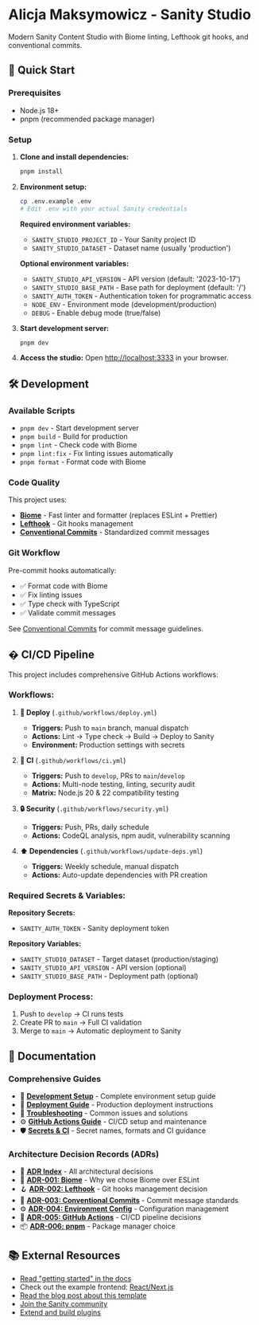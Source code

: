 # Alicja Maksymowicz - Sanity Studio

Modern Sanity Content Studio with Biome linting, Lefthook git hooks, and conventional commits.

## 🚀 Quick Start

### Prerequisites
- Node.js 18+ 
- pnpm (recommended package manager)

### Setup

1. **Clone and install dependencies:**
   ```bash
   pnpm install
   ```

2. **Environment setup:**
   ```bash
   cp .env.example .env
   # Edit .env with your actual Sanity credentials
   ```
   
   **Required environment variables:**
   - `SANITY_STUDIO_PROJECT_ID` - Your Sanity project ID
   - `SANITY_STUDIO_DATASET` - Dataset name (usually 'production')
   
   **Optional environment variables:**
   - `SANITY_STUDIO_API_VERSION` - API version (default: '2023-10-17')
   - `SANITY_STUDIO_BASE_PATH` - Base path for deployment (default: '/')
   - `SANITY_AUTH_TOKEN` - Authentication token for programmatic access
   - `NODE_ENV` - Environment mode (development/production)
   - `DEBUG` - Enable debug mode (true/false)

3. **Start development server:**
   ```bash
   pnpm dev
   ```

4. **Access the studio:**
   Open [http://localhost:3333](http://localhost:3333) in your browser.

## 🛠️ Development

### Available Scripts
- `pnpm dev` - Start development server
- `pnpm build` - Build for production
- `pnpm lint` - Check code with Biome
- `pnpm lint:fix` - Fix linting issues automatically
- `pnpm format` - Format code with Biome

### Code Quality
This project uses:
- **[Biome](https://biomejs.dev/)** - Fast linter and formatter (replaces ESLint + Prettier)
- **[Lefthook](https://lefthook.dev/)** - Git hooks management
- **[Conventional Commits](https://conventionalcommits.org/)** - Standardized commit messages

### Git Workflow
Pre-commit hooks automatically:
- ✅ Format code with Biome
- ✅ Fix linting issues
- ✅ Type check with TypeScript
- ✅ Validate commit messages

See [Conventional Commits](./docs/conventional-commits.md) for commit message guidelines.

## � CI/CD Pipeline

This project includes comprehensive GitHub Actions workflows:

### **Workflows:**

1. **🚢 Deploy** (`.github/workflows/deploy.yml`)
   - **Triggers:** Push to `main` branch, manual dispatch
   - **Actions:** Lint → Type check → Build → Deploy to Sanity
   - **Environment:** Production settings with secrets

2. **🧪 CI** (`.github/workflows/ci.yml`)
   - **Triggers:** Push to `develop`, PRs to `main`/`develop`
   - **Actions:** Multi-node testing, linting, security audit
   - **Matrix:** Node.js 20 & 22 compatibility testing

3. **🔒 Security** (`.github/workflows/security.yml`)
   - **Triggers:** Push, PRs, daily schedule
   - **Actions:** CodeQL analysis, npm audit, vulnerability scanning

4. **⬆️ Dependencies** (`.github/workflows/update-deps.yml`)
   - **Triggers:** Weekly schedule, manual dispatch
   - **Actions:** Auto-update dependencies with PR creation

### **Required Secrets & Variables:**

**Repository Secrets:**
- `SANITY_AUTH_TOKEN` - Sanity deployment token

**Repository Variables:**
- `SANITY_STUDIO_DATASET` - Target dataset (production/staging)
- `SANITY_STUDIO_API_VERSION` - API version (optional)
- `SANITY_STUDIO_BASE_PATH` - Deployment path (optional)

### **Deployment Process:**
1. Push to `develop` → CI runs tests
2. Create PR to `main` → Full CI validation
3. Merge to `main` → Automatic deployment to Sanity

## 📖 Documentation

### **Comprehensive Guides**
- 🚀 **[Development Setup](./docs/development-setup.md)** - Complete environment setup guide
- 🚢 **[Deployment Guide](./docs/deployment-guide.md)** - Production deployment instructions  
- 🐛 **[Troubleshooting](./docs/troubleshooting.md)** - Common issues and solutions
 - ⚙️ **[GitHub Actions Guide](./docs/github-actions.md)** - CI/CD setup and maintenance
 - 🛡️ **[Secrets & CI](./docs/secrets.md)** - Secret names, formats and CI guidance

### **Architecture Decision Records (ADRs)**
- 📄 **[ADR Index](./docs/adr/README.md)** - All architectural decisions
- 🔧 **[ADR-001: Biome](./docs/adr/001-replace-eslint-with-biome.md)** - Why we chose Biome over ESLint
- 🪝 **[ADR-002: Lefthook](./docs/adr/002-adopt-lefthook-for-git-hooks.md)** - Git hooks management decision
- 📝 **[ADR-003: Conventional Commits](./docs/adr/003-implement-conventional-commits.md)** - Commit message standards
- ⚙️ **[ADR-004: Environment Config](./docs/adr/004-centralize-environment-configuration.md)** - Configuration management
- 🚀 **[ADR-005: GitHub Actions](./docs/adr/005-github-actions-ci-cd-pipeline.md)** - CI/CD pipeline decisions
- 📦 **[ADR-006: pnpm](./docs/adr/006-pnpm-as-package-manager.md)** - Package manager choice

## 📚 External Resources

- [Read "getting started" in the docs](https://www.sanity.io/docs/introduction/getting-started?utm_source=readme)
- Check out the example frontend: [React/Next.js](https://github.com/sanity-io/tutorial-sanity-blog-react-next)
- [Read the blog post about this template](https://www.sanity.io/blog/build-your-own-blog-with-sanity-and-next-js?utm_source=readme)
- [Join the Sanity community](https://www.sanity.io/community/join?utm_source=readme)
- [Extend and build plugins](https://www.sanity.io/docs/content-studio/extending?utm_source=readme)
